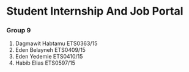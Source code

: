 # Student Internship And Job Portal

### Group 9

1. Dagmawit Habtamu ETS0363/15
2. Eden Belayneh ETS0409/15
3. Eden Yedemie ETS0410/15
4. Habib Elias ETS0597/15
